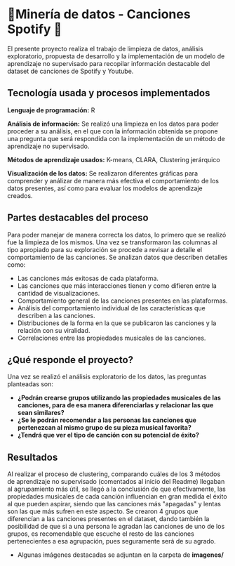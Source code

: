 
# 🎼Minería de datos - Canciones Spotify 🎼

El presente proyecto realiza el trabajo de limpieza de datos, análisis exploratorio, propuesta de desarrollo y la implementación de un modelo de aprendizaje no supervisado para recopilar información destacable del dataset de canciones de Spotify y Youtube.


## Tecnología usada y procesos implementados


**Lenguaje de programación:** R

**Análisis de información:** Se realizó una limpieza en los datos para poder proceder a su análisis, en el que con la información obtenida se propone una pregunta que será respondida con la implementación de un método de aprendizaje no supervisado.

**Métodos de aprendizaje usados:** K-means, CLARA, Clustering jerárquico

**Visualización de los datos:** Se realizaron diferentes gráficas para comprender y análizar de manera más efectiva el comportamiento de los datos presentes, así como para evaluar los modelos de aprendizaje creados.


## Partes destacables del proceso

Para poder manejar de manera correcta los datos, lo primero que se realizó fue la limpieza de los mismos. Una vez se transformaron las columnas al tipo apropiado para su exploración se procede a revisar a detalle el comportamiento de las canciones.
Se analizan datos que describen detalles como:

- Las canciones más exitosas de cada plataforma.
- Las canciones que más interacciones tienen y como difieren entre la cantidad de visualizaciones.
- Comportamiento general de las canciones presentes en las plataformas.
- Análisis del comportamiento individual de las características que describen a las canciones.
- Distribuciones de la forma en la que se publicaron las canciones y la relación con su viralidad.
- Correlaciones entre las propiedades musicales de las canciones.








## ¿Qué responde el proyecto?

Una vez se realizó el análisis exploratorio de los datos, las preguntas planteadas son:
- **¿Podrán crearse grupos utilizando las propiedades musicales de las canciones, para de esa manera diferenciarlas y relacionar las que sean similares?**
- **¿Se le podrán recomendar a las personas las canciones que pertenezcan al mismo grupo de su pieza musical favorita?**
- **¿Tendrá que ver el tipo de canción con su potencial de éxito?**




## Resultados

Al realizar el proceso de clustering, comparando cuáles de los 3 métodos de aprendizaje no supervisado (comentados al inicio del Readme) llegaban al agrupamiento más útil, se llegó a la conclusión de que efectivamente, las propiedades musicales de cada canción influencian en gran medida el éxito al que pueden aspirar, siendo que las canciones más "apagadas" y lentas son las que más sufren en este aspecto. Se crearon 4 grupos que diferencían a las canciones presentes en el dataset, dando también la posibilidad de que si a una persona le agradan las canciones de uno de los grupos, es recomendable que escuche el resto de las canciones pertenecientes a esa agrupación, pues seguramente será de su agrado.
- Algunas imágenes destacadas se adjuntan en la carpeta de **imagenes/**


